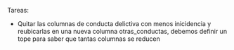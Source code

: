 Tareas:
- Quitar las columnas de conducta delictiva con menos inicidencia y reubicarlas en una nueva columna otras_conductas, debemos definir un tope para saber que tantas columnas se reducen
